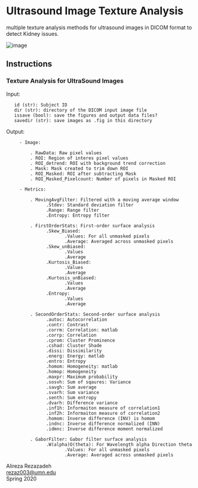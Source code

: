 # Ultrasound Image Texture Analysis
multiple texture analysis methods for ultrasound images in DICOM format to detect Kidney issues.  
 
![image](https://user-images.githubusercontent.com/45867828/134837833-ab34d6ae-317d-40b1-b89a-40ddb64ac355.png)

## Instructions
### Texture Analysis for UltraSound Images
  Input:  
  
       id (str): Subject ID  
       dir (str): directory of the DICOM input image file  
       issave (bool): save the figures and output data files?  
       savedir (str): save images as .fig in this directory  


   Output:  
   
         - Image:  
         
             . RawData: Raw pixel values  
             . ROI: Region of interes pixel values  
             . ROI_detrend: ROI with background trend correction  
             . Mask: Mask created to trim down ROI  
             . ROI_Masked: ROI after subtracting Mask  
             . ROI_Masked_Pixelcount: Number of pixels in Masked ROI 
             
         - Metrics:  
         
             . MovingAvgFilter: Filtered with a moving average window  
                   .Stdev: Standard deviation filter  
                   .Range: Range filter  
                   .Entropy: Entropy filter  
                   
             . FirstOrderStats: First-order surface analysis  
                   .Skew_Biased:  
                          .Values: For all unmasked pixels  
                          .Average: Averaged across unmasked pixels  
                   .Skew_unBiased:  
                          .Values  
                          .Average  
                   .Kurtosis_Biased:  
                          .Values  
                          .Average  
                   .Kurtosis_unBiased:  
                          .Values  
                          .Average  
                   .Entropy:  
                          .Values  
                          .Average  
                          
             . SecondOrderStats: Second-order surface analysis  
                   .autoc: Autocorrelation  
                   .contr: Contrast  
                   .corrm: Correlation: matlab  
                   .corrp: Correlation  
                   .cprom: Cluster Prominence  
                   .cshad: Cluster Shade  
                   .dissi: Dissimilarity  
                   .energ: Energy: matlab  
                   .entro: Entropy  
                   .homom: Homogeneity: matlab  
                   .homop: Homogeneity  
                   .maxpr: Maximum probability  
                   .sosvh: Sum of sqaures: Variance  
                   .savgh: Sum average  
                   .svarh: Sum variance  
                   .senth: Sum entropy  
                   .dvarh: Difference variance  
                   .inf1h: Informaiton measure of correlation1  
                   .inf2h: Informaiton measure of correlation2  
                   .homom: Inverse difference (INV) is homom  
                   .indnc: Inverse difference normalized (INN)  
                   .idmnc: Inverse difference moment normalized  
                   
             . GaborFilter: Gabor filter surface analysis  
                   .W(alpha)O(theta): For Wavelength alpha Direction theta  
                          .Values: For all unmasked pixels  
                          .Average: Averaged across unmasked pixels  

 Alireza Rezazadeh  
 rezaz003@umn.edu  
 Spring 2020  
